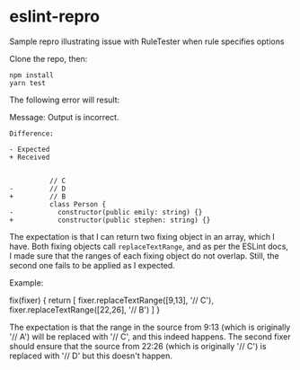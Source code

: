 # eslint-repro
Sample repro illustrating issue with RuleTester when rule specifies options

Clone the repo, then:
```
npm install
yarn test
```

The following error will result:

  Message:
      Output is incorrect.

    Difference:

    - Expected
    + Received


              // C
    -         // D
    +         // B
              class Person {
    -           constructor(public emily: string) {}
    +           constructor(public stephen: string) {}

The expectation is that I can return two fixing object in an array, which I have.  Both fixing objects call `replaceTextRange`, and as per the ESLint docs, I made sure that the ranges of each fixing object do not overlap.  Still, the second one fails to be applied as I expected.

Example:

fix(fixer) {
  return [
    fixer.replaceTextRange([9,13], '// C'),
    fixer.replaceTextRange([22,26], '// B')
  ]
}

The expectation is that the range in the source from 9:13 (which is originally '// A') will be replaced with '// C', and this indeed happens.
The second fixer should ensure that the source from 22:26 (which is originally '// C') is replaced with '// D' but this doesn't happen.
